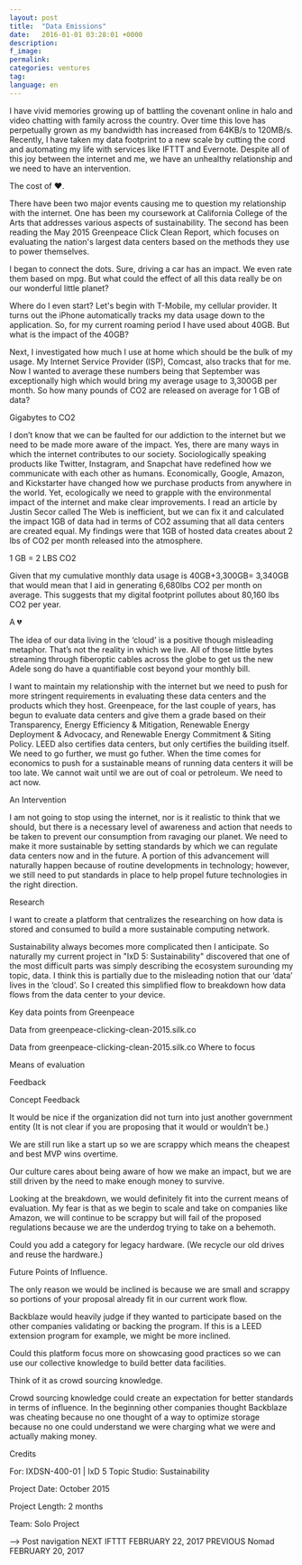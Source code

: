 ```yaml
---
layout: post
title:  "Data Emissions"
date:   2016-01-01 03:28:01 +0000
description:
f_image:
permalink:
categories: ventures
tag:
language: en
---
```

I have vivid memories growing up of battling the covenant online in halo and video chatting with family across the country. Over time this love has perpetually grown as my bandwidth has increased from 64KB/s to 120MB/s. Recently, I have taken my data footprint to a new scale by cutting the cord and automating my life with services like IFTTT and Evernote. Despite all of this joy between the internet and me, we have an unhealthy relationship and we need to have an intervention.

The cost of ♥️.

There have been two major events causing me to question my relationship with the internet. One has been my coursework at California College of the Arts that addresses various aspects of sustainability. The second has been reading the May 2015 Greenpeace Click Clean Report, which focuses on evaluating the nation's largest data centers based on the methods they use to power themselves.


I began to connect the dots. Sure, driving a car has an impact. We even rate them based on mpg. But what could the effect of all this data really be on our wonderful little planet?

Where do I even start? Let's begin with T-Mobile, my cellular provider. It turns out the iPhone automatically tracks my data usage down to the application. So, for my current roaming period I have used about 40GB. But what is the impact of the 40GB?



Next, I investigated how much I use at home which should be the bulk of my usage. My Internet Service Provider (ISP), Comcast, also tracks that for me. Now I wanted to average these numbers being that September was exceptionally high which would bring my average usage to 3,300GB per month. So how many pounds of CO2 are released on average for 1 GB of data?



Gigabytes to CO2

I don’t know that we can be faulted for our addiction to the internet but we need to be made more aware of the impact. Yes, there are many ways in which the internet contributes to our society. Sociologically speaking products like Twitter, Instagram, and Snapchat have redefined how we communicate with each other as humans. Economically, Google, Amazon, and Kickstarter have changed how we purchase products from anywhere in the world. Yet, ecologically we need to grapple with the environmental impact of the internet and make clear improvements. I read an article by Justin Secor called The Web is inefficient, but we can fix it and calculated the impact 1GB of data had in terms of CO2 assuming that all data centers are created equal. My findings were that 1GB of hosted data creates about 2 lbs of CO2 per month released into the atmosphere.

1 GB = 2 LBS CO2

Given that my cumulative monthly data usage is 40GB+3,300GB= 3,340GB that would mean that I aid in generating 6,680lbs CO2 per month on average. This suggests that my digital footprint pollutes about 80,160 lbs CO2 per year.

A 💔

The idea of our data living in the ‘cloud’ is a positive though misleading metaphor. That’s not the reality in which we live. All of those little bytes streaming through fiberoptic cables across the globe to get us the new Adele song do have a quantifiable cost beyond your monthly bill.

I want to maintain my relationship with the internet but we need to push for more stringent requirements in evaluating these data centers and the products which they host. Greenpeace, for the last couple of years, has begun to evaluate data centers and give them a grade based on their Transparency, Energy Efficiency & Mitigation, Renewable Energy Deployment & Advocacy, and Renewable Energy Commitment & Siting Policy. LEED also certifies data centers, but only certifies the building itself. We need to go further, we must go futher. When the time comes for economics to push for a sustainable means of running data centers it will be too late. We cannot wait until we are out of coal or petroleum. We need to act now.

An Intervention

I am not going to stop using the internet, nor is it realistic to think that we should, but there is a necessary level of awareness and action that needs to be taken to prevent our consumption from ravaging our planet. We need to make it more sustainable by setting standards by which we can regulate data centers now and in the future. A portion of this advancement will naturally happen because of routine developments in technology; however, we still need to put standards in place to help propel future technologies in the right direction.

Research

I want to create a platform that centralizes the researching on how data is stored and consumed to build a more sustainable computing network.


Sustainability always becomes more complicated then I anticipate. So naturally my current project in "IxD 5: Sustainability" discovered that one of the most difficult parts was simply describing the ecosystem surounding my topic, data. I think this is partially due to the misleading notion that our ‘data’ lives in the ‘cloud’. So I created this simplified flow to breakdown how data flows from the data center to your device.

Key data points from Greenpeace


Data from greenpeace-clicking-clean-2015.silk.co

Data from greenpeace-clicking-clean-2015.silk.co
Where to focus


Means of evaluation













Feedback


Concept Feedback

It would be nice if the organization did not turn into just another government entity (It is not clear if you are proposing that it would or wouldn’t be.)

We are still run like a start up so we are scrappy which means the cheapest and best MVP wins overtime.

Our culture cares about being aware of how we make an impact, but we are still driven by the need to make enough money to survive.

Looking at the breakdown, we would definitely fit into the current means of evaluation. My fear is that as we begin to scale and take on companies like Amazon, we will continue to be scrappy but will fail of the proposed regulations because we are the underdog trying to take on a behemoth.

Could you add a category for legacy hardware. (We recycle our old drives and reuse the hardware.)

Future Points of Influence.

The only reason we would be inclined is because we are small and scrappy so portions of your proposal already fit in our current work flow.

Backblaze would heavily judge if they wanted to participate based on the other companies validating or backing the program. If this is a LEED extension program for example, we might be more inclined.

Could this platform focus more on showcasing good practices so we can use our collective knowledge to build better data facilities.

Think of it as crowd sourcing knowledge.

Crowd sourcing knowledge could create an expectation for better standards in terms of influence. In the beginning other companies thought Backblaze was cheating because no one thought of a way to optimize storage because no one could understand we were charging what we were and actually making money.

Credits

For: IXDSN-400-01 | IxD 5 Topic Studio: Sustainability

Project Date: October 2015

Project Length: 2 months

Team: Solo Project

-->
Post navigation
NEXT
IFTTT
FEBRUARY 22, 2017
PREVIOUS
Nomad
FEBRUARY 20, 2017
